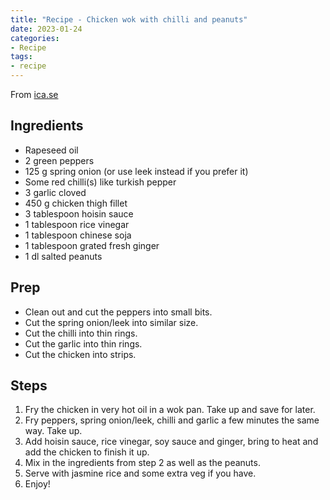 ```yaml
---
title: "Recipe - Chicken wok with chilli and peanuts"
date: 2023-01-24
categories:
- Recipe
tags:
- recipe
---
```


From [ica.se](https://www.ica.se/recept/wokad-kyckling-med-chili-och-jordnotter-718465/)

## Ingredients
* Rapeseed oil
* 2 green peppers
* 125 g spring onion (or use leek instead if you prefer it)
* Some red chilli(s) like turkish pepper
* 3 garlic cloved
* 450 g chicken thigh fillet
* 3 tablespoon hoisin sauce
* 1 tablespoon rice vinegar
* 1 tablespoon chinese soja
* 1 tablespoon grated fresh ginger
* 1 dl salted peanuts

## Prep
* Clean out and cut the peppers into small bits.
* Cut the spring onion/leek into similar size.
* Cut the chilli into thin rings.
* Cut the garlic into thin rings.
* Cut the chicken into strips.

## Steps
1. Fry the chicken in very hot oil in a wok pan. Take up and save for later.
2. Fry peppers, spring onion/leek, chilli and garlic a few minutes the same way. Take up.
3. Add hoisin sauce, rice vinegar, soy sauce and ginger, bring to heat and add the chicken to finish it up.
4. Mix in the ingredients from step 2 as well as the peanuts.
5. Serve with jasmine rice and some extra veg if you have.
6. Enjoy!
